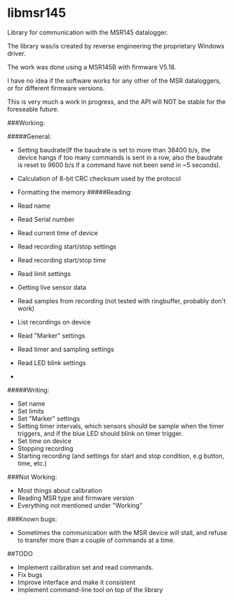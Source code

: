 # libmsr145
Library for communication with the MSR145 datalogger.

The library was/is created by reverse engineering the proprietary Windows driver.

The work was done using a MSR145B with firmware V5.18.

I have no idea if the software works for any other of the MSR dataloggers, or for different firmware versions.


This is very much a work in progress, and the API will NOT be stable for the foreseable future.

###Working:

#####General:

* Setting baudrate(If the baudrate is set to more than 38400 b/s, the device hangs if too many commands is sent in a row, also the baudrate is reset to 9600 b/s if a command have not been send in ~5 seconds).
* Calculation of 8-bit CRC checksum used by the protocol
* Formatting the memory
#####Reading:

* Read name
* Read Serial number
* Read current time of device
* Read recording start/stop settings
* Read recording start/stop time
* Read limit settings
* Getting live sensor data
* Read samples from recording (not tested with ringbuffer, probably don't work)
* List recordings on device
* Read "Marker" settings
* Read timer and sampling settings
* Read LED blink settings
* 
#####Writing:

* Set name
* Set limits
* Set "Marker" settings
* Setting timer intervals, which sensors should be sample when the timer triggers, and if the blue LED should blink on timer trigger.
* Set time on device
* Stopping recording
* Starting recording (and settings for start and stop condition, e.g button, time, etc.)

###Not Working:

* Most things about calibration
* Reading MSR type and firmware version
* Everything not mentioned under "Working"

###Known bugs:
* Sometimes the communication with the MSR device will stall, and refuse to transfer more than a couple of commands at a time.

##TODO
* Implement calibration set and read commands.
* Fix bugs
* Improve interface and make it consistent
* Implement command-line tool on top of the library
